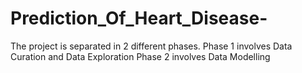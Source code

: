 # Prediction_Of_Heart_Disease-
The project is separated in 2 different phases.
Phase 1 involves Data Curation and Data Exploration
Phase 2 involves Data Modelling 

